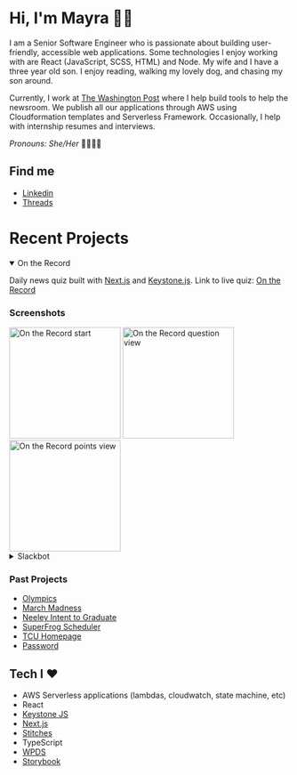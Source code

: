 # Hi, I'm Mayra 👋🏽

I am a Senior Software Engineer who is passionate about building user-friendly, accessible web applications. Some technologies I enjoy working with are React (JavaScript, SCSS, HTML) and Node. My wife and I have a three year old son. I enjoy reading, walking my lovely dog, and chasing my son around.  

Currently, I work at [The Washington Post](https://www.washingtonpost.com/) where I help build tools to help the newsroom. We publish all our applications through AWS using Cloudformation templates and Serverless Framework. Occasionally, I help with internship resumes and interviews.  

_Pronouns: She/Her_ 🌈👩🏽‍💻

## Find me

- [Linkedin](https://www.linkedin.com/in/mayraperales/)
- [Threads](https://www.threads.net/@m.jperales)

# Recent Projects

<details open>
  <summary>On the Record</summary>

Daily news quiz built with [Next.js](https://nextjs.org/) and [Keystone.js](https://keystonejs.com/). 
Link to live quiz: [On the Record](https://www.washingtonpost.com/news-quiz/)

### Screenshots

<div style="width: 100%; float: left;">
<img width="200" alt="On the Record start" src="https://github.com/mjperales/mjperales/assets/5091158/75b5d26f-bb38-42dd-96ca-45ccc2d37706">
<img width="200" alt="On the Record question view" src="https://github.com/mjperales/mjperales/assets/5091158/617387f1-31eb-4b7d-8824-c75a39c5f410">
<img width="200" alt="On the Record points view" src="https://github.com/mjperales/mjperales/assets/5091158/f7dc28ee-f5a2-4eab-9ed0-6d9c2067894a">
</div>

</details>

<details>
  <summary>Slackbot</summary>
Built a Slackbot implementation to fetch stories from an API, compare and add details into a Google Spreadsheet. We used a AWS State Machine with step functions that runs every 30 minutes. The end result was to send Slack messages with a summary of stories that meet certain criteria. 
</details>

### Past Projects

- [Olympics](https://www.washingtonpost.com/sports/olympics/interactive/2021/olympic-medal-count-results/)
- [March Madness](https://www.washingtonpost.com/sports/interactive/2022/perfect-bracket-march-madness/)
- [Neeley Intent to Graduate](https://neeleyintentgrad.tcu.edu/)
- [SuperFrog Scheduler](https://superfrog.tcu.edu/)
- [TCU Homepage](https://www.tcu.edu/)
- [Password](https://password.tcu.edu/)

## Tech I ❤️

- AWS Serverless applications (lambdas, cloudwatch, state machine, etc)
- React
- [Keystone JS](https://keystonejs.com/)
- [Next.js](https://nextjs.org/)
- [Stitches](https://stitches.dev/)
- TypeScript
- [WPDS](https://github.com/washingtonpost/wpds-ui-kit)
- [Storybook](https://storybook.js.org/)



<!--
**mjperales/mjperales** is a ✨ _special_ ✨ repository because its `README.md` (this file) appears on your GitHub profile.

Here are some ideas to get you started:

- 🔭 I’m currently working on ...
- 🌱 I’m currently learning ...
- 👯 I’m looking to collaborate on ...
- 🤔 I’m looking for help with ...
- 💬 Ask me about ...
- 📫 How to reach me: ...
- 😄 Pronouns: ...
- ⚡ Fun fact: ...
-->
